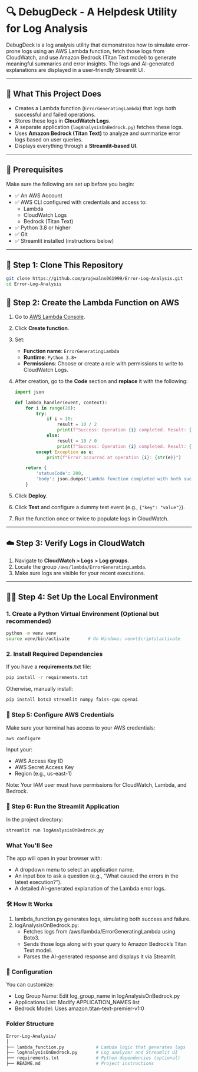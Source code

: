# 🔍 DebugDeck - A Helpdesk Utility for Log Analysis

DebugDeck is a log analysis utility that demonstrates how to simulate error-prone logs using an AWS Lambda function, fetch those logs from CloudWatch, and use Amazon Bedrock (Titan Text model) to generate meaningful summaries and error insights. The logs and AI-generated explanations are displayed in a user-friendly Streamlit UI.

---

## 🧠 What This Project Does

- Creates a Lambda function (`ErrorGeneratingLambda`) that logs both successful and failed operations.
- Stores these logs in **CloudWatch Logs**.
- A separate application (`logAnalysisOnBedrock.py`) fetches these logs.
- Uses **Amazon Bedrock (Titan Text)** to analyze and summarize error logs based on user queries.
- Displays everything through a **Streamlit-based UI**.

---

## 🧾 Prerequisites

Make sure the following are set up before you begin:

- ✅ An AWS Account
- ✅ AWS CLI configured with credentials and access to:
  - Lambda
  - CloudWatch Logs
  - Bedrock (Titan Text)
- ✅ Python 3.8 or higher
- ✅ Git
- ✅ Streamlit installed (instructions below)

---

## 🚀 Step 1: Clone This Repository

```bash
git clone https://github.com/prajwalns061999/Error-Log-Analysis.git
cd Error-Log-Analysis
```

## 📂 Step 2: Create the Lambda Function on AWS

1. Go to [AWS Lambda Console](https://console.aws.amazon.com/lambda).
2. Click **Create function**.
3. Set:
   - **Function name**: `ErrorGeneratingLambda`
   - **Runtime**: `Python 3.8+`
   - **Permissions**: Choose or create a role with permissions to write to CloudWatch Logs.
4. After creation, go to the **Code** section and **replace** it with the following:

    ```python
    import json

    def lambda_handler(event, context):
        for i in range(20):
            try:
                if i < 10:
                    result = 10 / 2
                    print(f"Success: Operation {i} completed. Result: {result}")
                else:
                    result = 10 / 0
                    print(f"Success: Operation {i} completed. Result: {result}")
            except Exception as e:
                print(f"Error occurred at operation {i}: {str(e)}")

        return {
            'statusCode': 200,
            'body': json.dumps('Lambda function completed with both success and errors')
        }
    ```

5. Click **Deploy**.
6. Click **Test** and configure a dummy test event (e.g., `{"key": "value"}`).
7. Run the function once or twice to populate logs in CloudWatch.

---

## ☁️ Step 3: Verify Logs in CloudWatch

1. Navigate to **CloudWatch > Logs > Log groups**.
2. Locate the group `/aws/lambda/ErrorGeneratingLambda`.
3. Make sure logs are visible for your recent executions.

---

## 🧑‍💻 Step 4: Set Up the Local Environment

### 1. Create a Python Virtual Environment (Optional but recommended)

```bash
python -m venv venv
source venv/bin/activate       # On Windows: venv\Scripts\activate
```

### 2. Install Required Dependencies
If you have a **requirements.txt** file:
```bash
pip install -r requirements.txt
```
Otherwise, manually install:
```bash
pip install boto3 streamlit numpy faiss-cpu openai
```

### 🔐 Step 5: Configure AWS Credentials
Make sure your terminal has access to your AWS credentials:
```bash
aws configure
```
Input your:
 - AWS Access Key ID
 - AWS Secret Access Key
 - Region (e.g., us-east-1)

Note: Your IAM user must have permissions for CloudWatch, Lambda, and Bedrock.

### 🧪 Step 6: Run the Streamlit Application
In the project directory:
```bash
streamlit run logAnalysisOnBedrock.py
```

###  What You'll See
The app will open in your browser with:
 - A dropdown menu to select an application name.
 - An input box to ask a question (e.g., “What caused the errors in the latest execution?”).
 - A detailed AI-generated explanation of the Lambda error logs.

### 🛠️ How It Works
1. lambda_function.py generates logs, simulating both success and failure.
2. logAnalysisOnBedrock.py:
   - Fetches logs from /aws/lambda/ErrorGeneratingLambda using Boto3.
   - Sends those logs along with your query to Amazon Bedrock’s Titan Text model.
   - Parses the AI-generated response and displays it via Streamlit.

### 🔧 Configuration
You can customize:
   - Log Group Name: Edit log_group_name in logAnalysisOnBedrock.py
   - Applications List: Modify APPLICATION_NAMES list
   - Bedrock Model: Uses amazon.titan-text-premier-v1:0

### Folder Structure
```bash
Error-Log-Analysis/
│
├── lambda_function.py            # Lambda logic that generates logs
├── logAnalysisOnBedrock.py       # Log analyzer and Streamlit UI
├── requirements.txt              # Python dependencies (optional)
├── README.md                     # Project instructions
```
